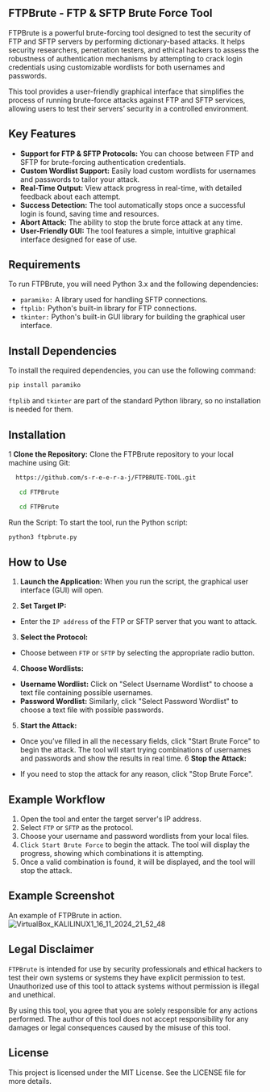 


## FTPBrute - FTP & SFTP Brute Force Tool
FTPBrute is a powerful brute-forcing tool designed to test the security of FTP and SFTP servers by performing dictionary-based attacks. It helps security researchers, penetration testers, and ethical hackers to assess the robustness of authentication mechanisms by attempting to crack login credentials using customizable wordlists for both usernames and passwords.

This tool provides a user-friendly graphical interface that simplifies the process of running brute-force attacks against FTP and SFTP services, allowing users to test their servers’ security in a controlled environment.

## Key Features
- **Support for FTP & SFTP Protocols:** You can choose between FTP and SFTP for brute-forcing authentication credentials.
- **Custom Wordlist Support:** Easily load custom wordlists for usernames and passwords to tailor your attack.
- **Real-Time Output:** View attack progress in real-time, with detailed feedback about each attempt.
- **Success Detection:** The tool automatically stops once a successful login is found, saving time and resources.
- **Abort Attack:** The ability to stop the brute force attack at any time.
- **User-Friendly GUI:** The tool features a simple, intuitive graphical interface designed for ease of use.
## Requirements
To run FTPBrute, you will need Python 3.x and the following dependencies:

- `paramiko:` A library used for handling SFTP connections.
- `ftplib:` Python's built-in library for FTP connections.
- `tkinter:` Python's built-in GUI library for building the graphical user interface.
## Install Dependencies
To install the required dependencies, you can use the following command:

```bash
pip install paramiko
```
`ftplib` and `tkinter` are part of the standard Python library, so no installation is needed for them.

## Installation
1 **Clone the Repository:** Clone the FTPBrute repository to your local machine using Git:

```bash
  https://github.com/s-r-e-e-r-a-j/FTPBRUTE-TOOL.git
```
```bash
   cd FTPBrute
```
```bash
   cd FTPBrute
   ```
Run the Script: To start the tool, run the Python script:

```bash
python3 ftpbrute.py
```
## How to Use
1. **Launch the Application:** When you run the script, the graphical user interface (GUI) will open.

2. **Set Target IP:**

- Enter the `IP address` of the FTP or SFTP server that you want to attack.
3. **Select the Protocol:**

- Choose between `FTP` or `SFTP` by selecting the appropriate radio button.
4. **Choose Wordlists:**

- **Username Wordlist:** Click on "Select Username Wordlist" to choose a text file containing possible usernames.
- **Password Wordlist:** Similarly, click "Select Password Wordlist" to choose a text file with possible passwords.
5. **Start the Attack:**

- Once you’ve filled in all the necessary fields, click "Start Brute Force" to begin the attack. The tool will start trying combinations of usernames and passwords and show the results in real time.
6 **Stop the Attack:**

- If you need to stop the attack for any reason, click "Stop Brute Force".
## Example Workflow
1. Open the tool and enter the target server's IP address.
2. Select `FTP` or `SFTP` as the protocol.
3. Choose your username and password wordlists from your local files.
4. `Click Start Brute Force` to begin the attack. The tool will display the progress, showing which combinations it is attempting.
5. Once a valid combination is found, it will be displayed, and the tool will stop the attack.
## Example Screenshot
An example of FTPBrute in action.
![VirtualBox_KALILINUX1_16_11_2024_21_52_48](https://github.com/user-attachments/assets/f68377e2-ae6a-4258-95e1-14d43aefa494)



## Legal Disclaimer
`FTPBrute` is intended for use by security professionals and ethical hackers to test their own systems or systems they have explicit permission to test. Unauthorized use of this tool to attack systems without permission is illegal and unethical.

By using this tool, you agree that you are solely responsible for any actions performed. The author of this tool does not accept responsibility for any damages or legal consequences caused by the misuse of this tool.

## License
This project is licensed under the MIT License. See the LICENSE file for more details.
